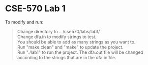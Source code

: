 # CSE-570 Lab 1

To modify and run:  
> Change directory to .../cse570/labs/lab1/  
> Change dfa.in to modify strings to test.  
> You should be able to add as many strings as you want to.  
> Run "make clean" and "make" to update the project.  
> Run "./lab1" to run the project. The dfa.out file will be changed according to the strings that are in the dfa.in file.  
